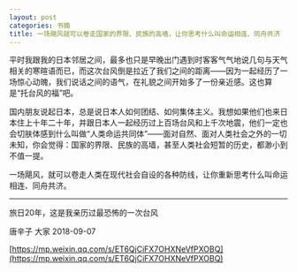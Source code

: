 ```yaml
---
layout: post
categories: 书摘
title: 一场飓风就可以卷走国家的界限、民族的高墙，让你思考什么叫命运相连、同舟共济
---
```


平时我跟我的日本邻居之间，最多也只是早晚出门遇到时客客气气地说几句与天气相关的寒暄语而已，而这次台风倒是拉近了我们之间的距离——因为一起经历了一场惊心动魄，我们说话之间的语气，在礼貌之间开始多了一份亲近感。这也算是“托台风的福”吧。

国内朋友说起日本，总是说日本人如何团结、如何集体主义。我想如果他们也来日本住上十年二十年，并跟日本人一起经历过上百场台风和上千次地震，他们一定也会切肤体感到什么叫做“人类命运共同体”——面对自然、面对人类社会之外的一切未知，你会觉得：国家的界限、民族的高墙，甚至人类社会短暂的历史，都渺小到不值一提。

一场飓风，就可以卷走人类在现代社会自设的各种防线，让你重新思考什么叫命运相连、同舟共济。

---

旅日20年，这是我亲历过最恐怖的一次台风

唐辛子  大家  2018-09-07

[https://mp.weixin.qq.com/s/ET6QjCiFX7OHXNeVfPXOBQ](https://mp.weixin.qq.com/s/ET6QjCiFX7OHXNeVfPXOBQ)